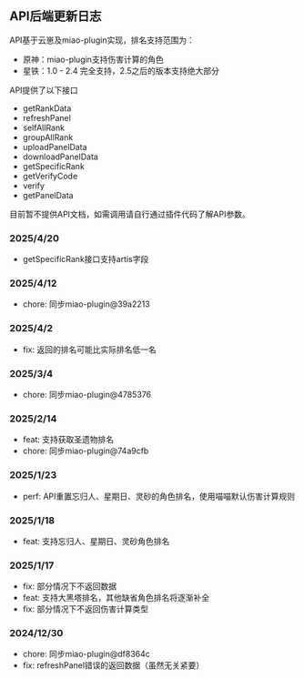 ## API后端更新日志

API基于云崽及miao-plugin实现，排名支持范围为：
- 原神：miao-plugin支持伤害计算的角色
- 星铁：1.0 - 2.4 完全支持，2.5之后的版本支持绝大部分

API提供了以下接口
- getRankData
- refreshPanel
- selfAllRank
- groupAllRank
- uploadPanelData
- downloadPanelData
- getSpecificRank
- getVerifyCode
- verify
- getPanelData

目前暂不提供API文档，如需调用请自行通过插件代码了解API参数。

### 2025/4/20
- getSpecificRank接口支持artis字段

### 2025/4/12
- chore: 同步miao-plugin@39a2213

### 2025/4/2
- fix: 返回的排名可能比实际排名低一名

### 2025/3/4
- chore: 同步miao-plugin@4785376

### 2025/2/14
- feat: 支持获取圣遗物排名
- chore: 同步miao-plugin@74a9cfb

### 2025/1/23
- perf: API重置忘归人、星期日、灵砂的角色排名，使用喵喵默认伤害计算规则

### 2025/1/18

- feat: 支持忘归人、星期日、灵砂角色排名

### 2025/1/17

- fix: 部分情况下不返回数据
- feat: 支持大黑塔排名，其他缺省角色排名将逐渐补全
- fix: 部分情况下不返回伤害计算类型

### 2024/12/30

- chore: 同步miao-plugin@df8364c
- fix: refreshPanel错误的返回数据（虽然无关紧要）
